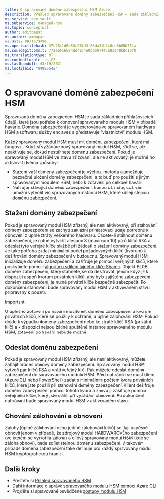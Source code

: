```yaml
---
title: O spravované doméně zabezpečení HSM Azure
description: Přehled spravované domény zabezpečení HSM – sada základních přihlašovacích údajů potřebných k obnovení spravovaného modulu HSM
ms.service: key-vault
ms.subservice: managed-hsm
ms.topic: conceptual
author: amitbapat
ms.author: ambapat
ms.date: 09/15/2020
ms.openlocfilehash: 37e2541d0b53c96fd3f85da31b2c0ce5b68b551a
ms.sourcegitcommit: 772eb9c6684dd4864e0ba507945a83e48b8c16f0
ms.translationtype: MT
ms.contentlocale: cs-CZ
ms.lasthandoff: 03/19/2021
ms.locfileid: "90995542"
---
```

# <a name="about-the-managed-hsm-security-domain"></a>O spravované doméně zabezpečení HSM

Spravovaná doména zabezpečení HSM je sada základních přihlašovacích údajů, které jsou potřeba k obnovení spravovaného modulu HSM v případě havárie. Doména zabezpečení je vygenerována ve spravovaném hardwaru HSM a softwaru služby enclaves a představuje "vlastnictví" modulu HSM.

Každý spravovaný modul HSM musí mít doménu zabezpečení, která má fungovat. Když si vyžádáte nový spravovaný modul HSM, zřídí se, ale neaktivuje se, dokud nestáhnete doménu zabezpečení. Pokud je spravovaný modul HSM ve stavu zřizování, ale ne aktivovaný, je možné ho aktivovat dvěma způsoby:
- Stažení vaší domény zabezpečení je výchozí metoda a umožňuje bezpečné uložení domény zabezpečení, a to buď pro použití s jiným spravovaným modulem HSM, nebo k zotavení po celkové havárii.
- Nahrajte stávající doménu zabezpečení, kterou už máte, což vám umožní vytvořit víc spravovaných instancí HSM, které sdílejí stejnou doménu zabezpečení.

## <a name="download-your-security-domain"></a>Stažení domény zabezpečení

Pokud je spravovaný modul HSM zřízený, ale není aktivovaný, při stahování domény zabezpečení se zachytí základní přihlašovací údaje potřebné k obnovení z úplné ztráty veškerého hardwaru. Chcete-li stáhnout doménu zabezpečení, je nutné vytvořit alespoň 3 (maximum 10) párů klíčů RSA a odeslat tyto veřejné klíče službě při žádosti o stažení domény zabezpečení. Je také potřeba zadat minimální počet požadovaných klíčů (kvorum) k dešifrování domény zabezpečení v budoucnu. Spravovaný modul HSM inicializuje doménu zabezpečení a zašifruje je pomocí veřejných klíčů, které poskytnete pomocí [algoritmu sdílení tajného klíče Shamir](https://dl.acm.org/doi/10.1145/359168.359176). Objekt BLOB domény zabezpečení, který stáhnete, se dá dešifrovat, jenom když je k dispozici aspoň kvorum privátních klíčů. aby bylo zajištěno zabezpečení domény zabezpečení, je nutné privátní klíče bezpečně zabezpečit. Po dokončení stahování bude spravovaný modul HSM v aktivovaném stavu připravený k použití.  

> [!IMPORTANT]
> U úplného zotavení po havárii musíte mít doménu zabezpečení a kvorum privátních klíčů, které se použily k ochraně, a úplné zálohování HSM. Pokud dojde k výpadku domény zabezpečení nebo ke ztrátě klíčů RSA (privátní klíč) a k dispozici nejsou žádné spuštěné instance spravovaného modulu HSM, zotavení po havárii nebude možné.

## <a name="upload-a-security-domain"></a>Odeslat doménu zabezpečení

Pokud je spravovaný modul HSM zřízený, ale není aktivovaný, můžete zahájit proces obnovy domény zabezpečení. Spravovaný modul HSM vytvoří pár klíčů RSA a vrátí veřejný klíč. Pak můžete odeslat doménu zabezpečení do spravovaného modulu HSM. Před nahráním se musí klient (Azure CLI nebo PowerShell) zadat s minimálním počtem kvora privátních klíčů, které jste použili při stahování domény zabezpečení. Klient dešifruje doménu zabezpečení pomocí tohoto kvora a znovu ji zašifruje pomocí veřejného klíče, který jste stáhli při vyžádání obnovení. Po dokončení nahrávání bude spravovaný modul HSM v aktivovaném stavu.

## <a name="backup-and-restore-behavior"></a>Chování zálohování a obnovení

Zálohy (úplné zálohování nebo jediné zálohování klíčů) se dají úspěšně obnovit jenom v případě, že zdrojový modul HARDWAROVÉho zabezpečení (ve kterém se vytvořila záloha) a cílový spravovaný modul HSM (kde se záloha obnoví), bude sdílet stejnou doménu zabezpečení. V takovém případě doména zabezpečení také definuje pro každý spravovaný modul HSM kryptografickou hranici.

## <a name="next-steps"></a>Další kroky

- Přečtěte si [Přehled spravovaného HSM](overview.md)
- Další informace o [správě spravovaného modulu HSM pomocí Azure CLI](key-management.md)
- Projděte si spravované osvědčené [postupy modulu HSM](best-practices.md)

